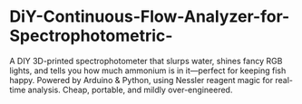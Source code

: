 # DiY-Continuous-Flow-Analyzer-for-Spectrophotometric-
A DIY 3D-printed spectrophotometer that slurps water, shines fancy RGB lights, and tells you how much ammonium is in it—perfect for keeping fish happy. Powered by Arduino &amp; Python, using Nessler reagent magic for real-time analysis. Cheap, portable, and mildly over-engineered.
